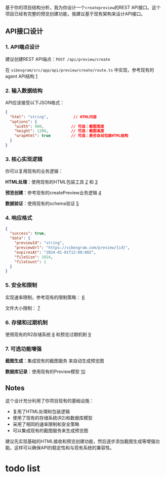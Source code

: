 


基于你的项目结构分析，我为你设计一个`createpreview`的REST API接口。这个项目已经有完整的预览创建功能，我建议基于现有架构来设计API接口。

## API接口设计

### 1. API端点设计

建议创建REST API端点：`POST /api/preview/create`

在 `vibesgram/src/app/api/preview/create/route.ts` 中实现，参考现有的agent API结构 [1](#0-0) 

### 2. 输入数据结构

API应该接受以下JSON格式：

```json
{
  "html": "string",           // HTML内容
  "options": {
    "width": 900,            // 可选：截图宽度
    "height": 1200,          // 可选：截图高度
    "wrapHtml": true         // 可选：是否自动包装HTML结构
  }
}
```

### 3. 核心实现逻辑

你可以复用现有的业务逻辑：

**HTML处理**：使用现有的HTML包装工具 [2](#0-1)  和 [3](#0-2) 

**预览创建**：参考现有的createPreview业务逻辑 [4](#0-3) 

**数据验证**：使用现有的schema验证 [5](#0-4) 

### 4. 响应格式

```json
{
  "success": true,
  "data": {
    "previewId": "string",
    "previewUrl": "https://vibesgram.com/preview/{id}",
    "expiresAt": "2024-01-01T12:00:00Z",
    "fileSize": 1024,
    "fileCount": 1
  }
}
```

### 5. 安全和限制

实现速率限制，参考现有的限制策略： [6](#0-5) 

文件大小限制： [7](#0-6) 

### 6. 存储和过期机制

使用现有的R2存储系统 [8](#0-7)  和预览过期机制 [9](#0-8) 

### 7. 可选功能增强

**截图生成**：集成现有的截图服务  来自动生成预览图

**数据库记录**：使用现有的Preview模型 [10](#0-9) 

## Notes

这个设计充分利用了你项目现有的基础设施：
- 复用了HTML处理和包装逻辑
- 使用了现有的存储系统(R2)和数据库模型
- 采用了相同的速率限制和安全策略
- 可以集成现有的截图服务来生成预览图

建议先实现基础的HTML接收和预览创建功能，然后逐步添加截图生成等增强功能。这样可以确保API的稳定性和与现有系统的兼容性。

# todo list